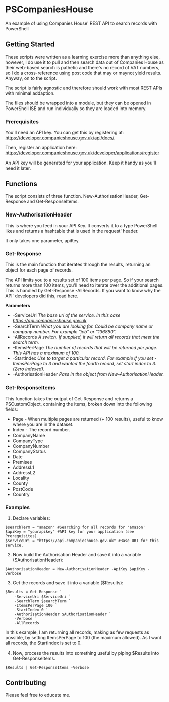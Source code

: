 # PSCompaniesHouse
An example of using Companies House' REST API to search records with PowerShell

## Getting Started

These scripts were written as a learning exercise more than anything else, however, I do use it to pull and then search data out of Companies House as their web-based search is pathetic and there's no record of VAT numbers, so I do a cross-reference using post code that may or maynot yield results. Anyway, on to the script.

The script is fairly agnostic and therefore should work with most REST APIs with minimal addaption.

The files should be wrapped into a module, but they can be opened in PowerShell ISE and run individually so they are loaded into memory.

### Prerequisites

You'll need an API key. You can get this by registering at: https://developer.companieshouse.gov.uk/api/docs/.

Then, register an application here: https://developer.companieshouse.gov.uk/developer/applications/register

An API key will be generated for your application. Keep it handy as you'll need it later.

## Functions

The script consists of three function. New-AuthorisationHeader, Get-Response and Get-ResponseItems.

### New-AuthorisationHeader

This is where you feed in your API Key. It converts it to a type PowerShell likes and returns a hashtable that is used in the request' header.

It only takes one parameter, apiKey.

### Get-Response

This is the main function that iterates through the results, returning an object for each page of records.

The API limits you to a results set of 100 items per page. So if your search returns more than 100 items, you'll need to iterate over the additional pages. This is handled by Get-Response -AllRecords.
If you want to know why the API' developers did this, read [here](http://forum.aws.chdev.org/t/why-is-filing-history-limited-to-100-items-per-page/131/3).

**Parameters**

* -ServiceUri *The base uri of the service. In this case https://api.companieshouse.gov.uk*
* -SearchTerm *What you are looking for. Could be company name or company number. For example "jcb" or "136890".*
* -AllRecords *A switch. If supplied, it will return all records that meet the search term.*
* -ItemsPerPage *The number of records that will be returned per page. This API has a maximum of 100.*
* -StartIndex *Use to target a particular record. For example if you set -ItemsPerPage to 3 and wanted the fourth record, set start index to 3. (Zero indexed).*
* -AuthorisationHeader *Pass in the object from New-AuthorisationHeader.* 

### Get-ResponseItems

This function takes the output of Get-Response and returns a PSCustomObject, containing the items, broken down into the following fields:
* Page - When multiple pages are returned (+ 100 results), useful to know where you are in the dataset.
* Index - The record number.
* CompanyName
* CompanyType
* CompanyNumber
* CompanyStatus
* Date
* Premises
* AddressL1
* AddressL2
* Locality
* County
* PostCode
* Country

### Examples

1) Declare variables:
```
$searchTerm = "amazon" #Searching for all records for 'amazon'
$apiKey = "yourapikey" #API key for your application (see Prerequisites).
$ServiceUri = "https://api.companieshouse.gov.uk" #Base URI for this service.
```

2) Now build the Authorisation Header and save it into a variable ($AuthorisationHeader):
```
$AuthorisationHeader = New-AuthorisationHeader -ApiKey $apiKey -Verbose
```
3) Get the records and save it into a variable ($Results):
```
$Results = Get-Response `
    -ServiceUri $ServiceUri `
	-SearchTerm $searchTerm `
	-ItemsPerPage 100 `
	-StartIndex 0 `
	-AuthorisationHeader $AuthorisationHeader `
	-Verbose `
	-AllRecords
```
In this example, I am returning all records, making as few requests as possible, by setting ItemsPerPage to 100 (the maximum allowed).
As I want all records, the StartIndex is set to 0.

4) Now, process the results into something useful by piping $Results into Get-ResponseItems.
```
$Results | Get-ResponseItems -Verbose
```

## Contributing

Please feel free to educate me.

